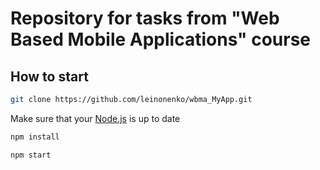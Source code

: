 # Repository for tasks from "Web Based Mobile Applications" course

## How to start

```bash
git clone https://github.com/leinonenko/wbma_MyApp.git
```

Make sure that your [Node.js](https://nodejs.org/en/) is up to date

```bash
npm install
```
```bash
npm start
```
